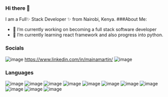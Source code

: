 ### Hi there 👋



I am a Full✨ Stack Developer ✨ from Nairobi, Kenya.
###About Me:
- 🔭 I’m currently working on becoming a full stack software developer
- 🌱 I’m currently learning react framework and also progress into python.


### Socials
![image](https://github.com/TintinSDev/TinTinSDev/assets/69876670/99450d0d-02e2-406a-9a00-af25bcae25a7)
https://www.linkedin.com/in/mainamartin/
![image](https://github.com/TintinSDev/TinTinSDev/assets/69876670/359629a7-8ce1-4182-a678-c4d752fc5115)


### Languages
![image](https://github.com/TintinSDev/TinTinSDev/assets/69876670/bfd44982-4f24-408b-852f-3f88bb95c9c8) ![image](https://github.com/TintinSDev/TinTinSDev/assets/69876670/26ebe0bf-8511-418b-bfba-76d6f52ade84) ![image](https://github.com/TintinSDev/TinTinSDev/assets/69876670/052f2cfd-e27b-43b4-b949-ffaea0ca7c6b) ![image](https://github.com/TintinSDev/TinTinSDev/assets/69876670/c8e6b70f-68f8-4405-9363-cb79208cd250) ![image](https://github.com/TintinSDev/TinTinSDev/assets/69876670/f63d6380-4f5e-499d-96c2-c40e88fa3936) ![image](https://github.com/TintinSDev/TinTinSDev/assets/69876670/491604b1-a1ca-467c-b019-e6bf6933a365) ![image](https://github.com/TintinSDev/TinTinSDev/assets/69876670/65b65335-f26c-411e-ad67-a2aba43d4941) ![image](https://github.com/TintinSDev/TinTinSDev/assets/69876670/159d89d2-7540-4271-964b-e03e93a5745d) ![image](https://github.com/TintinSDev/TinTinSDev/assets/69876670/61073473-2eb3-4c56-95dd-2899c2263643) ![image](https://github.com/TintinSDev/TinTinSDev/assets/69876670/73cc4658-a05d-4365-b209-7f8b7877cbc8) ![image](https://github.com/TintinSDev/TinTinSDev/assets/69876670/d8ef3493-ef86-41a1-9dc6-9f9ac7defb59)


 









